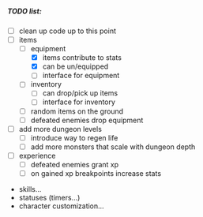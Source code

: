 ##### TODO list:
- [ ] clean up code up to this point
- [ ] items
  - [ ] equipment
    - [x] items contribute to stats
    - [x] can be un/equipped
    - [ ] interface for equipment
  - [ ] inventory
    - [ ] can drop/pick up items
    - [ ] interface for inventory
  - [ ] random items on the ground
  - [ ] defeated enemies drop equipment
- [ ] add more dungeon levels
  - [ ] introduce way to regen life
  - [ ] add more monsters that scale with dungeon depth
- [ ] experience
  - [ ] defeated enemies grant xp
  - [ ] on gained xp breakpoints increase stats
 - skills...
 - statuses (timers...)
 - character customization...

